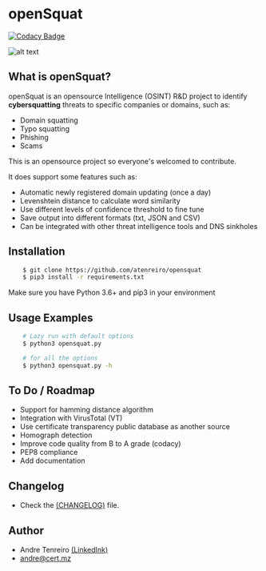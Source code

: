 openSquat
====

[![Codacy Badge](https://api.codacy.com/project/badge/Grade/f5ce26137ad34f0b8940ce6d21fbbc68)](https://www.codacy.com/manual/atenreiro/opensquat?utm_source=github.com&amp;utm_medium=referral&amp;utm_content=atenreiro/opensquat&amp;utm_campaign=Badge_Grade)

![alt text](https://raw.githubusercontent.com/atenreiro/opensquat/master/openSquat.PNG)


What is openSquat?
-------------

openSquat is an opensource Intelligence (OSINT) R&D project to identify **cybersquatting** threats to specific companies or domains, such as:

* Domain squatting
* Typo squatting
* Phishing
* Scams

This is an opensource project so everyone's welcomed to contribute.


It does support some features such as:

* Automatic newly registered domain updating (once a day)
* Levenshtein distance to calculate word similarity
* Use different levels of confidence threshold to fine tune
* Save output into different formats (txt, JSON and CSV)
* Can be integrated with other threat intelligence tools and DNS sinkholes


Installation
------------

```bash
    $ git clone https://github.com/atenreiro/opensquat
    $ pip3 install -r requirements.txt
```

Make sure you have Python 3.6+ and pip3 in your environment


Usage Examples
------------

```bash
    # Lazy run with default options
    $ python3 opensquat.py

    # for all the options
    $ python3 opensquat.py -h
```

To Do / Roadmap
-------------
* Support for hamming distance algorithm
* Integration with VirusTotal (VT)
* Use certificate transparency public database as another source
* Homograph detection
* Improve code quality from B to A grade (codacy)
* PEP8 compliance
* Add documentation 


Changelog
-------------
* Check the [(CHANGELOG)](https://www.linkedin.com/in/andretenreiro/) file.

Author
-------------
* Andre Tenreiro [(LinkedInk)](https://github.com/atenreiro/opensquat/blob/master/CHANGELOG)
* andre@cert.mz
